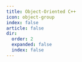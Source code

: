 ```yaml
---
title: Object-Oriented C++
icon: object-group
index: false
article: false
dir:
  order: 2
  expanded: false
  index: false
---
```

